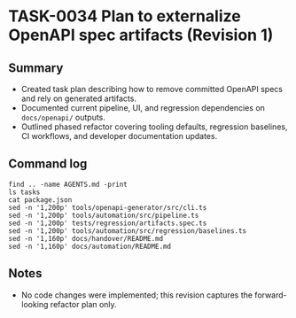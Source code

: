 # TASK-0034 Plan to externalize OpenAPI spec artifacts (Revision 1)

## Summary
- Created task plan describing how to remove committed OpenAPI specs and rely on generated artifacts.
- Documented current pipeline, UI, and regression dependencies on `docs/openapi/` outputs.
- Outlined phased refactor covering tooling defaults, regression baselines, CI workflows, and developer documentation updates.

## Command log
```shell
find .. -name AGENTS.md -print
ls tasks
cat package.json
sed -n '1,200p' tools/openapi-generator/src/cli.ts
sed -n '1,200p' tools/automation/src/pipeline.ts
sed -n '1,200p' tests/regression/artifacts.spec.ts
sed -n '1,200p' tools/automation/src/regression/baselines.ts
sed -n '1,160p' docs/handover/README.md
sed -n '1,160p' docs/automation/README.md
```

## Notes
- No code changes were implemented; this revision captures the forward-looking refactor plan only.
